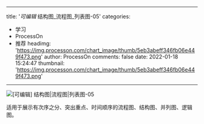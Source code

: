 
---
title: '_可编辑_ 结构图_流程图_列表图-05'
categories: 
 - 学习
 - ProcessOn
 - 推荐
headimg: 'https://img.processon.com/chart_image/thumb/5eb3abeff346fb06e449f473.png'
author: ProcessOn
comments: false
date: 2022-01-18 15:24:47
thumbnail: 'https://img.processon.com/chart_image/thumb/5eb3abeff346fb06e449f473.png'
---

<div>   
<img class="thumb" alt="[可编辑] 结构图|流程图|列表图-05" src="https://img.processon.com/chart_image/thumb/5eb3abeff346fb06e449f473.png" referrerpolicy="no-referrer">
<p>适用于展示有次序之分、突出重点、时间顺序的流程图、结构图、并列图、逻辑图。</p>  
</div>
            